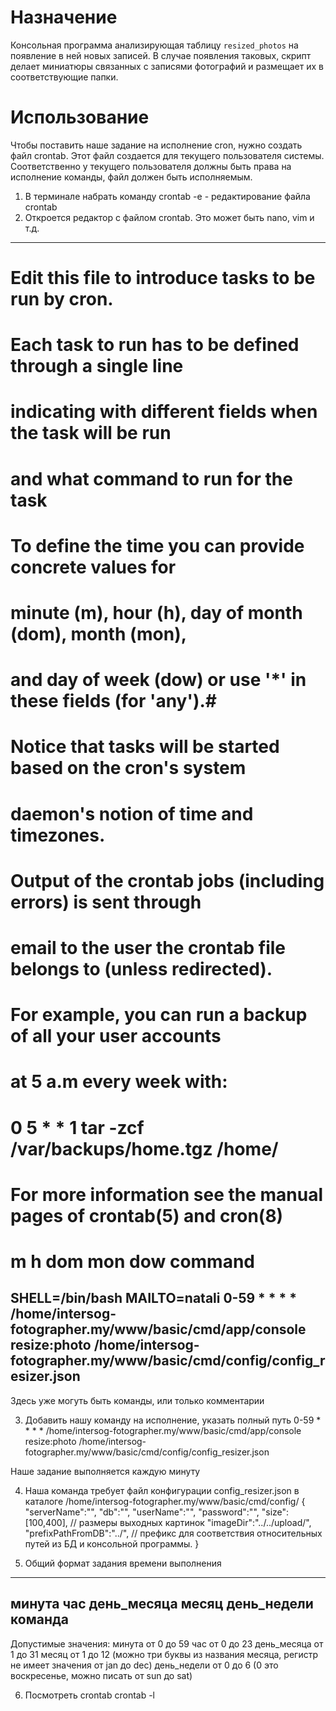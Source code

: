 Назначение
===============
Консольная программа анализирующая таблицу `resized_photos` на появление в ней новых записей.
В случае появления таковых, скрипт делает миниатюры связанных с записями фотографий и размещает их в соответствующие папки.

Использование
===============
Чтобы поставить наше задание на исполнение сron, нужно создать файл crontab.
Этот файл создается для текущего пользователя системы. 
Соответственно у текущего пользователя должны быть права на исполнение команды, 
файл должен быть исполняемым.

1. В терминале набрать команду crontab -e - редактирование файла crontab
2. Откроется редактор с файлом crontab. Это может быть nano, vim  и т.д.
------------------------------------------------------------------------------
# Edit this file to introduce tasks to be run by cron.
#
# Each task to run has to be defined through a single line
# indicating with different fields when the task will be run
# and what command to run for the task
#
# To define the time you can provide concrete values for
# minute (m), hour (h), day of month (dom), month (mon),
# and day of week (dow) or use '*' in these fields (for 'any').#
# Notice that tasks will be started based on the cron's system
# daemon's notion of time and timezones.
#
# Output of the crontab jobs (including errors) is sent through
# email to the user the crontab file belongs to (unless redirected).
#
# For example, you can run a backup of all your user accounts
# at 5 a.m every week with:
# 0 5 * * 1 tar -zcf /var/backups/home.tgz /home/
#
# For more information see the manual pages of crontab(5) and cron(8)
#
# m h  dom mon dow   command

SHELL=/bin/bash
MAILTO=natali
0-59 * * * *  /home/intersog-fotographer.my/www/basic/cmd/app/console resize:photo /home/intersog-fotographer.my/www/basic/cmd/config/config_resizer.json
----------------------------------------------------------------------------------------------------------
Здесь уже могуть быть команды, или только комментарии

3. Добавить нашу команду на исполнение, указать полный путь
0-59 * * * *  /home/intersog-fotographer.my/www/basic/cmd/app/console resize:photo /home/intersog-fotographer.my/www/basic/cmd/config/config_resizer.json

Наше задание выполняется каждую минуту

4. Наша команда требует файл конфигурации config_resizer.json в  каталоге /home/intersog-fotographer.my/www/basic/cmd/config/
{
"serverName":"",
"db":"",
"userName":"",
"password":"",
"size":[100,400], // размеры выходных картинок
"imageDir":"../../upload/",
"prefixPathFromDB":"../", // префикс для соответствия относительных путей из БД и консольной программы.
}

5. Общий формат задания времени выполнения
------------------------------------------------
минута час день_месяца месяц день_недели команда
------------------------------------------------

Допустимые значения:
минута        от 0 до 59
час           от 0 до 23
день_месяца   от 1 до 31
месяц         от 1 до 12 (можно три буквы из названия месяца,
                          регистр не имеет значения от jan до dec)
день_недели   от 0 до 6  (0 это воскресенье, 
                          можно писать от sun до sat)

6. Посмотреть crontab 
crontab -l